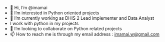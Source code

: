 - 👋 Hi, I’m @imamai 
- 👀 I’m interested in Python oriented projects
- 🌱 I’m currently working as DHIS 2 Lead implementer and Data Analyst
- I work with python in my projects
- 💞️ I’m looking to collaborate on Python related projects
- 📫 How to reach me is through my email address : imamai.w@gmail.com

<!---
imamai/imamai is a ✨ special ✨ repository because its `README.md` (this file) appears on your GitHub profile.
You can click the Preview link to take a look at your changes.
--->
